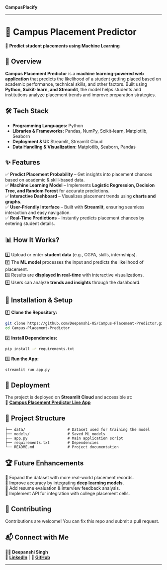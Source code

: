 **CampusPlacify**

---

# 📌 **Campus Placement Predictor**  


🎯 **Predict student placements using Machine Learning**    

## 🚀 **Overview**  
**Campus Placement Predictor** is a **machine learning-powered web application** that predicts the likelihood of a student getting placed based on academic performance, technical skills, and other factors. Built using **Python, Scikit-learn, and Streamlit**, the model helps students and institutions analyze placement trends and improve preparation strategies.  

## 🛠 **Tech Stack**  
- **Programming Languages:** Python  
- **Libraries & Frameworks:** Pandas, NumPy, Scikit-learn, Matplotlib, Seaborn  
- **Deployment & UI:** Streamlit, Streamlit Cloud  
- **Data Handling & Visualization:** Matplotlib, Seaborn, Pandas  

## ✨ **Features**  
✅ **Predict Placement Probability** – Get insights into placement chances based on academic & skill-based data.  
✅ **Machine Learning Model** – Implements **Logistic Regression, Decision Tree, and Random Forest** for accurate predictions.  
✅ **Interactive Dashboard** – Visualizes placement trends using **charts and graphs**.  
✅ **User-Friendly Interface** – Built with **Streamlit**, ensuring seamless interaction and easy navigation.  
✅ **Real-Time Predictions** – Instantly predicts placement chances by entering student details.  

## 📊 **How It Works?**  
1️⃣ Upload or enter **student data** (e.g., CGPA, skills, internships).  
2️⃣ The **ML model** processes the input and predicts the likelihood of placement.  
3️⃣ Results are **displayed in real-time** with interactive visualizations.  
4️⃣ Users can analyze **trends and insights** through the dashboard.  

## 🔧 **Installation & Setup**  
1️⃣ **Clone the Repository:**  
```bash
git clone https://github.com/Deepanshi-05/Campus-Placement-Predictor.git
cd Campus-Placement-Predictor
```  
2️⃣ **Install Dependencies:**  
```bash
pip install -r requirements.txt
```  
3️⃣ **Run the App:**  
```bash
streamlit run app.py
```  

## 📌 **Deployment**  
The project is deployed on **Streamlit Cloud** and accessible at:  
🔗 **[Campus Placement Predictor Live App](https://campusplacify.streamlit.app/)**  

## 📂 **Project Structure**  
```
├── data/                   # Dataset used for training the model
├── models/                 # Saved ML models
├── app.py                  # Main application script
├── requirements.txt        # Dependencies
└── README.md               # Project documentation
```  

## 🏆 **Future Enhancements**  
🔹 Expand the dataset with more real-world placement records.  
🔹 Improve accuracy by integrating **deep learning models**.  
🔹 Add resume evaluation & interview feedback analysis.  
🔹 Implement API for integration with college placement cells.  

## 🤝 **Contributing**  
Contributions are welcome! You can fix this repo and submit a pull request.  

## 📬 **Connect with Me**  
👩‍💻 **Deepanshi Singh**  
🔗 **[LinkedIn](https://www.linkedin.com/in/deepanshi-singh-67b51424b/)** | 🐙 **[GitHub](https://github.com/Deepanshi-05/)**  

---

 
 
